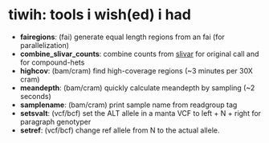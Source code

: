 # tiwih: tools i wish(ed) i had

+ **fairegions**: (fai) generate equal length regions from an fai (for parallelization)
+ **combine_slivar_counts**: combine counts from [slivar](https://github.com/brentp/slivar) for original call and for compound-hets
+ **highcov**: (bam/cram) find high-coverage regions (~3 minutes per 30X cram)
+ **meandepth**: (bam/cram) quickly calculate meandepth by sampling (~2 seconds)
+ **samplename**: (bam/cram) print sample name from readgroup tag
+ **setsvalt**: (vcf/bcf) set the ALT allele in a manta VCF to left + N + right for paragraph genotyper
+ **setref**: (vcf/bcf) change ref allele from N to the actual allele.
